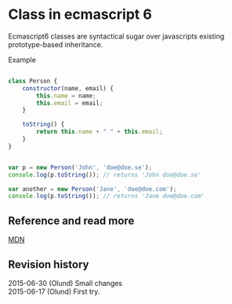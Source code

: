 Class in ecmascript 6
=============================
Ecmascript6 classes are syntactical sugar over javascripts existing prototype-based inheritance. 

Example


```javascript

class Person {
    constructor(name, email) {
        this.name = name;
        this.email = email;
    }

    toString() {
        return this.name + " " + this.email;
    }
}


var p = new Person('John', 'doe@doe.se');
console.log(p.toString()); // returns 'John doe@doe.se'

var another = new Person('Jane', 'doe@doe.com');
console.log(p.toString()); // returns 'Jane doe@doe.com'

```





Reference and read more
------------------------------

[MDN](https://developer.mozilla.org/en-US/docs/Web/JavaScript/Reference/Classes)



Revision history
------------------------------
2015-06-30 (Olund) Small changes    
2015-06-17 (Olund) First try.     
